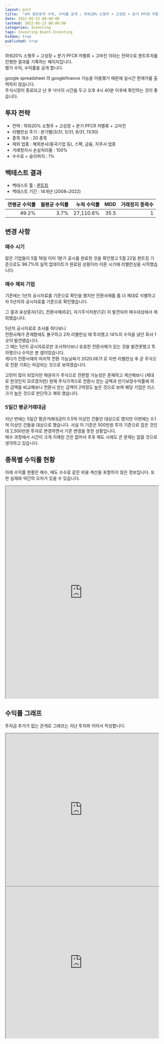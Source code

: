 ```yaml
---
layout: post
title:  "4차 퀀트투자 수익, 수익률 공개 : 하위20% 소형주 + 고성장 + 분기 PFCR 저벨류 + 고마진"
date: 2022-05-23 00:00:00
lastmod: 2022-05-23 00:00:00
categories: Investing
tags: Investing Quant-Investing
hidden: true
published: true
---
```


하위20% 소형주 + 고성장 + 분기 PFCR 저벨류 + 고마진 이라는 전략으로 퀀트투자를 진행한 결과를 기록하는 페이지입니다.  
평가 수익, 수익률을 공개 합니다.  

<!--more-->  

google spreadsheet 의 googlefinance 기능을 이용했기 때문에 실시간 현재가를 출력하지 않습니다.  
주식시장이 종료되고 난 후 넉넉히 시간을 두고 오후 4시 40분 이후에 확인하는 것이 좋습니다.  

## 투자 전략

  * 전략 : 하위20% 소형주 + 고성장 + 분기 PFCR 저벨류 + 고마진
  * 리밸런싱 주기 : 분기별(3/31, 5/31, 8/31, 11/30)
  * 종목 개수 : 20 종목
  * 제외 업종 : 해외본사(중국기업 등), 스팩, 금융, 지주사 업종
  * 거래정지시 손실처리율 : 100%
  * 수수료 + 슬리피지 : 1%

## 백테스트 결과 

  * 백테스트 툴 : [퀀트킹](http://www.quantking.co.kr)
  * 백테스트 기간 : 14개년 (2008~2022)

|연평균 수익률|월평균 수익률|누적 수익률|MDD|거래정지 종목수|
|---:|---:|---:|---:|---:|
|49.2%|3.7%|27,110.6%|35.5|1|


## 변경 사항 

### 매수 시기

많은 기업들이 5월 16일 이미 1분기 공시를 완료한 것을 확인했고 5월 22일 퀀트킹 기준으로도 96.7%의 실적 업데이트가 완료된 상황이라 이른 시기에 리밸런싱을 시작했습니다.  

### 매수 제외 기업

기존에는 1년치 공시자료를 기준으로 확인을 했지만 전환사채를 좀 더 제대로 식별하고자 5년치의 공시자료를 기준으로 확인했습니다.  

그 결과 유상증자(1곳), 전환사채(6곳), 자기주식처분(1곳) 이 발견되어 매수대상에서 제외했습니다.  

5년치 공시자료로 조사를 하다보니  
전환사채가 존재함에도 불구하고 2차 리밸런싱 때 투자했고 14%의 수익을 냈던 회사 1곳이 발견됐습니다.  
그 때는 1년치 공시자료로만 조사하다보니 유효한 전환사채가 있는 것을 발견못했고 투자했으나 수익은 본 셈이었습니다.  
게다가 전환사채의 마지막 전환 가능날짜가 2020.06.11 로 이번 리밸런싱 후 곧 주식으로 전환 기회는 마감되는 것으로 보여졌습니다.  

고민이 많이 되었지만 채권자가 주식으로 전환할 가능성은 존재하고
계산해보니 (제대로 한것인지 모르겠지만) 현재 주식가격으로 전환시 얻는 금액과 만기보장수익률에 의한 금액을 비교해보니 전환시 얻는 금액이 2억정도 높은 것으로 보여 해당 기업은 리스크가 높은 것으로 판단하고 제외 했습니다.  

### 5일간 평균거래대금

지난 번에는 5일간 평균거래대금이 0.5억 이상인 건들만 대상으로 했지만 
이번에는 0.1억 이상인 건들을 대상으로 했습니다. 사실 이 기준은 500만원 투자 기준으로 잡은 것인데 2,500만원 투자로 변경하면서 기준 변경을 못한 상황입니다.  
매수 과정에서 시간이 크게 지체된 건은 없어서 추후 매도 시에도 큰 문제는 없을 것으로 생각하고 있습니다.  

## 종목별 수익률 현황

아래 수익률 현황은 매수, 매도 수수료 같은 비용 계산을 포함하지 않은 정보입니다. 또한 실제와 약간의 오차가 있을 수 있습니다.  


<iframe src="https://docs.google.com/spreadsheets/d/e/2PACX-1vRHclJcL_QjTWm0g7gGzg-zn501Naf9ooeW5baGNkW86TSpbHulGFBWhZr77I9qk_HN7apM5oJSyUOg/pubhtml?gid=1967941242&amp;single=true&amp;widget=true&amp;headers=false" style="width:100%;min-height:700px;max-height:2200px;"></iframe>
<!--ads-->  

## 수익률 그래프 

투자금 추가가 없는 관계로 그래프는 지난 투자와 이어서 작성합니다.  

<iframe src="https://docs.google.com/spreadsheets/d/e/2PACX-1vRHclJcL_QjTWm0g7gGzg-zn501Naf9ooeW5baGNkW86TSpbHulGFBWhZr77I9qk_HN7apM5oJSyUOg/pubhtml?gid=1631942239&single=true" style="width:100%;min-height:500px;max-height:2200px;"></iframe>  


<iframe src="https://docs.google.com/spreadsheets/d/e/2PACX-1vRHclJcL_QjTWm0g7gGzg-zn501Naf9ooeW5baGNkW86TSpbHulGFBWhZr77I9qk_HN7apM5oJSyUOg/pubhtml?gid=1057887183&single=true" style="width:100%;min-height:500px;max-height:5000px;"></iframe>  



